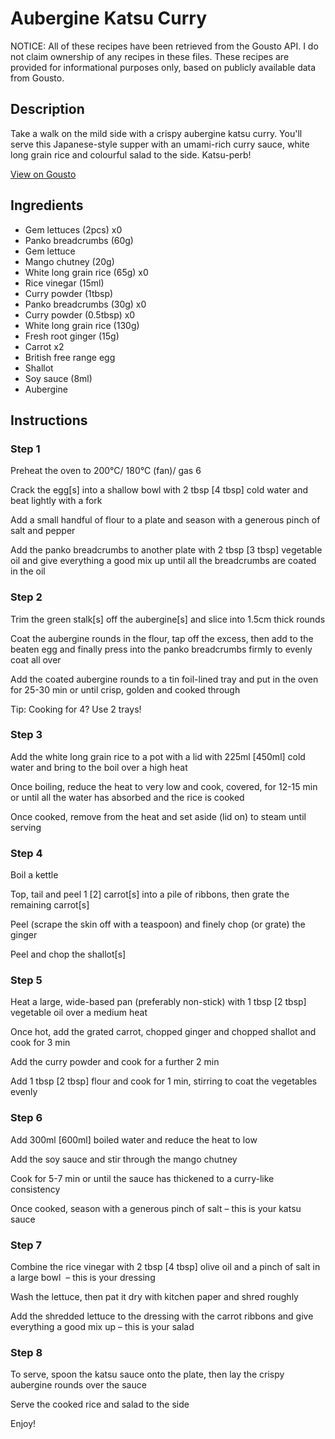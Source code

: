 # Aubergine Katsu Curry

NOTICE: All of these recipes have been retrieved from the Gousto API. I do not claim ownership of any recipes in these files. These recipes are provided for informational purposes only, based on publicly available data from Gousto.

## Description

Take a walk on the mild side with a crispy aubergine katsu curry. You'll serve this Japanese-style supper with an umami-rich curry sauce, white long grain rice and colourful salad to the side. Katsu-perb!

[View on Gousto](https://www.gousto.co.uk/recipes/cookbook/aubergine-katsu-curry)

## Ingredients

- Gem lettuces (2pcs) x0
- Panko breadcrumbs (60g)
- Gem lettuce
- Mango chutney (20g)
- White long grain rice (65g) x0
- Rice vinegar (15ml)
- Curry powder (1tbsp)
- Panko breadcrumbs (30g) x0
- Curry powder (0.5tbsp) x0
- White long grain rice (130g)
- Fresh root ginger (15g)
- Carrot x2
- British free range egg
- Shallot
- Soy sauce (8ml)
- Aubergine

## Instructions


### Step 1

Preheat the oven to 200°C/ 180°C (fan)/ gas 6

Crack the egg<span class="text-danger">[s]</span> into a shallow bowl with 2 tbsp <span class="text-danger">[4 tbsp]</span> cold water and beat lightly with a fork

Add a small handful of flour to a plate and season with a generous pinch of salt and pepper

Add the panko breadcrumbs to another plate with 2 tbsp <span class="text-danger">[3 tbsp]</span> vegetable oil and give everything a good mix up until all the breadcrumbs are coated in the oil


### Step 2

Trim the green stalk<span class="text-danger">[s]</span> off the aubergine<span class="text-danger">[s] </span>and slice into 1.5cm thick rounds

Coat the aubergine rounds in the flour, tap off the excess, then add to the beaten egg and finally press into the panko breadcrumbs firmly to evenly coat all over

Add the coated aubergine rounds to a tin foil-lined tray and put in the oven for 25-30 min or until crisp, golden and cooked through

Tip: Cooking for 4? Use 2 trays!


### Step 3

Add the white long grain rice to a pot with a lid with 225ml <span class="text-danger">[450ml]</span> cold water and bring to the boil over a high heat

Once boiling, reduce the heat to very low and cook, covered, for 12-15 min or until all the water has absorbed and the rice is cooked

Once cooked, remove from the heat and set aside (lid on) to steam until serving


### Step 4

Boil a kettle

Top, tail and peel 1 <span class="text-danger">[2]</span> carrot<span class="text-danger">[s]</span> into a pile of ribbons, then grate the remaining carrot<span class="text-danger">[s]</span>

Peel (scrape the skin off with a teaspoon) and finely chop (or grate) the ginger

Peel and chop the shallot<span class="text-danger">[s]</span>


### Step 5

Heat a large, wide-based pan (preferably non-stick) with 1 tbsp <span class="text-danger">[2 tbsp]</span> vegetable oil over a medium heat

Once hot, add the grated carrot, chopped ginger and chopped shallot and cook for 3 min

Add the curry powder and cook for a further 2 min

Add 1 tbsp <span class="text-danger">[2 tbsp]</span> flour and cook for 1 min, stirring to coat the vegetables evenly


### Step 6

Add 300ml<span class="text-danger"> [600ml] </span>boiled water and reduce the heat to low

Add the soy sauce and stir through the mango chutney

Cook for 5-7 min or until the sauce has thickened to a curry-like consistency

Once cooked, season with a generous pinch of salt – this is your katsu sauce


### Step 7

Combine the rice vinegar with 2 tbsp <span class="text-danger">[4 tbsp]</span> olive oil and a pinch of salt in a large bowl  – this is your dressing

Wash the lettuce, then pat it dry with kitchen paper and shred roughly

Add the shredded lettuce to the dressing with the carrot ribbons and give everything a good mix up – this is your salad

### Step 8

To serve, spoon the katsu sauce onto the plate, then lay the crispy aubergine rounds over the sauce

Serve the cooked rice and salad to the side

Enjoy!

